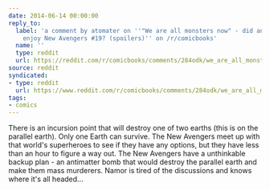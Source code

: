 ```yaml
---
date: 2014-06-14 00:00:00
reply_to:
  label: 'a comment by atomater on ''"We are all monsters now" - did anyone else really
    enjoy New Avengers #19? (spoilers)'' on /r/comicbooks'
  name: ''
  type: reddit
  url: https://reddit.com/r/comicbooks/comments/284odk/we_are_all_monsters_now_did_anyone_else_really/ci7cwbd/
source: reddit
syndicated:
- type: reddit
  url: https://www.reddit.com/r/comicbooks/comments/284odk/we_are_all_monsters_now_did_anyone_else_really/ci7cz8t/
tags:
- comics
---
```


There is an incursion point that will destroy one of two earths (this is on the parallel earth). Only one Earth can survive. The New Avengers meet up with that world's superheroes to see if they have any options, but they have less than an hour to figure a way out. The New Avengers have a unthinkable backup plan - an antimatter bomb that would destroy the parallel earth and make them mass murderers. Namor is tired of the discussions and knows where it's all headed...